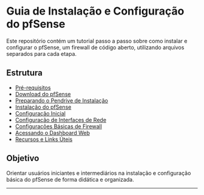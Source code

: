 # Guia de Instalação e Configuração do pfSense

Este repositório contém um tutorial passo a passo sobre como instalar e configurar o pfSense, um firewall de código aberto, utilizando arquivos separados para cada etapa.

## Estrutura

- [Pré-requisitos](./docs/01-prerequisitos.md)
- [Download do pfSense](./docs/02-download.md)
- [Preparando o Pendrive de Instalação](./docs/03-preparar-pendrive.md)
- [Instalação do pfSense](./docs/04-instalacao.md)
- [Configuração Inicial](./docs/05-configuracao-inicial.md)
- [Configuração de Interfaces de Rede](./docs/06-interfaces-rede.md)
- [Configurações Básicas de Firewall](./docs/07-firewall-basico.md)
- [Acessando o Dashboard Web](./docs/08-dashboard-web.md)
- [Recursos e Links Úteis](./docs/09-links-uteis.md)

## Objetivo

Orientar usuários iniciantes e intermediários na instalação e configuração básica do pfSense de forma didática e organizada.

---